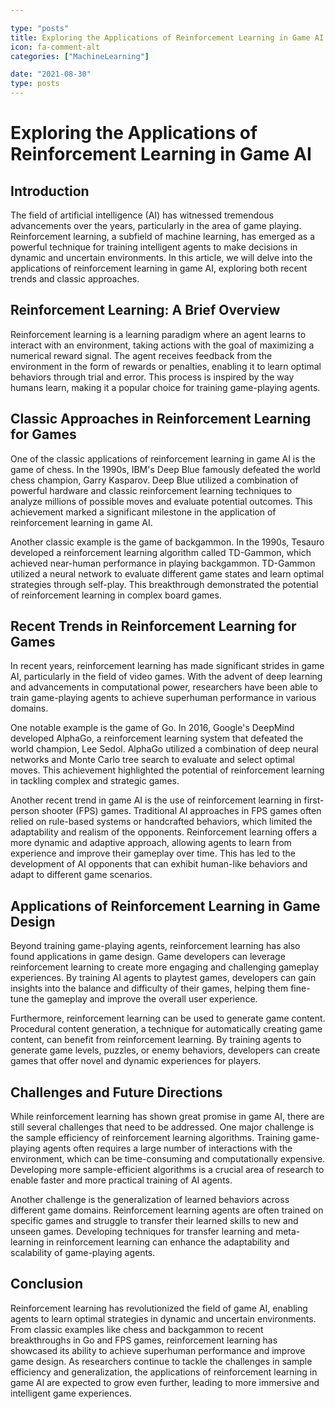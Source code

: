 ```yaml
---

type: "posts"
title: Exploring the Applications of Reinforcement Learning in Game AI
icon: fa-comment-alt
categories: ["MachineLearning"]

date: "2021-08-30"
type: posts
---
```





# Exploring the Applications of Reinforcement Learning in Game AI

## Introduction

The field of artificial intelligence (AI) has witnessed tremendous advancements over the years, particularly in the area of game playing. Reinforcement learning, a subfield of machine learning, has emerged as a powerful technique for training intelligent agents to make decisions in dynamic and uncertain environments. In this article, we will delve into the applications of reinforcement learning in game AI, exploring both recent trends and classic approaches.

## Reinforcement Learning: A Brief Overview

Reinforcement learning is a learning paradigm where an agent learns to interact with an environment, taking actions with the goal of maximizing a numerical reward signal. The agent receives feedback from the environment in the form of rewards or penalties, enabling it to learn optimal behaviors through trial and error. This process is inspired by the way humans learn, making it a popular choice for training game-playing agents.

## Classic Approaches in Reinforcement Learning for Games

One of the classic applications of reinforcement learning in game AI is the game of chess. In the 1990s, IBM's Deep Blue famously defeated the world chess champion, Garry Kasparov. Deep Blue utilized a combination of powerful hardware and classic reinforcement learning techniques to analyze millions of possible moves and evaluate potential outcomes. This achievement marked a significant milestone in the application of reinforcement learning in game AI.

Another classic example is the game of backgammon. In the 1990s, Tesauro developed a reinforcement learning algorithm called TD-Gammon, which achieved near-human performance in playing backgammon. TD-Gammon utilized a neural network to evaluate different game states and learn optimal strategies through self-play. This breakthrough demonstrated the potential of reinforcement learning in complex board games.

## Recent Trends in Reinforcement Learning for Games

In recent years, reinforcement learning has made significant strides in game AI, particularly in the field of video games. With the advent of deep learning and advancements in computational power, researchers have been able to train game-playing agents to achieve superhuman performance in various domains.

One notable example is the game of Go. In 2016, Google's DeepMind developed AlphaGo, a reinforcement learning system that defeated the world champion, Lee Sedol. AlphaGo utilized a combination of deep neural networks and Monte Carlo tree search to evaluate and select optimal moves. This achievement highlighted the potential of reinforcement learning in tackling complex and strategic games.

Another recent trend in game AI is the use of reinforcement learning in first-person shooter (FPS) games. Traditional AI approaches in FPS games often relied on rule-based systems or handcrafted behaviors, which limited the adaptability and realism of the opponents. Reinforcement learning offers a more dynamic and adaptive approach, allowing agents to learn from experience and improve their gameplay over time. This has led to the development of AI opponents that can exhibit human-like behaviors and adapt to different game scenarios.

## Applications of Reinforcement Learning in Game Design

Beyond training game-playing agents, reinforcement learning has also found applications in game design. Game developers can leverage reinforcement learning to create more engaging and challenging gameplay experiences. By training AI agents to playtest games, developers can gain insights into the balance and difficulty of their games, helping them fine-tune the gameplay and improve the overall user experience.

Furthermore, reinforcement learning can be used to generate game content. Procedural content generation, a technique for automatically creating game content, can benefit from reinforcement learning. By training agents to generate game levels, puzzles, or enemy behaviors, developers can create games that offer novel and dynamic experiences for players.

## Challenges and Future Directions

While reinforcement learning has shown great promise in game AI, there are still several challenges that need to be addressed. One major challenge is the sample efficiency of reinforcement learning algorithms. Training game-playing agents often requires a large number of interactions with the environment, which can be time-consuming and computationally expensive. Developing more sample-efficient algorithms is a crucial area of research to enable faster and more practical training of AI agents.

Another challenge is the generalization of learned behaviors across different game domains. Reinforcement learning agents are often trained on specific games and struggle to transfer their learned skills to new and unseen games. Developing techniques for transfer learning and meta-learning in reinforcement learning can enhance the adaptability and scalability of game-playing agents.

## Conclusion

Reinforcement learning has revolutionized the field of game AI, enabling agents to learn optimal strategies in dynamic and uncertain environments. From classic examples like chess and backgammon to recent breakthroughs in Go and FPS games, reinforcement learning has showcased its ability to achieve superhuman performance and improve game design. As researchers continue to tackle the challenges in sample efficiency and generalization, the applications of reinforcement learning in game AI are expected to grow even further, leading to more immersive and intelligent game experiences.